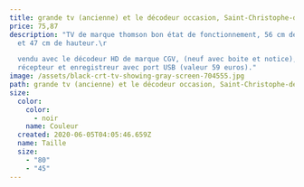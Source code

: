 ```yaml
---
title: grande tv (ancienne) et le décodeur occasion, Saint-Christophe-de-Double
price: 75,87
description: "TV de marque thomson bon état de fonctionnement, 56 cm de longueur
  et 47 cm de hauteur.\r

  vendu avec le décodeur HD de marque CGV, (neuf avec boite et notice), fait
  récepteur et enregistreur avec port USB (valeur 59 euros)."
image: /assets/black-crt-tv-showing-gray-screen-704555.jpg
path: grande tv (ancienne) et le décodeur occasion, Saint-Christophe-de-Double
size:
  color:
    color:
      - noir
    name: Couleur
  created: 2020-06-05T04:05:46.659Z
  name: Taille
  size:
    - "80"
    - "45"
---
```

